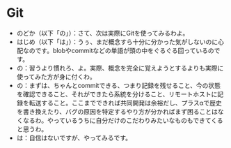# Git

- のどか（以下「の」）：さて、次は実際にGitを使ってみるわよ。
- はじめ（以下「は」）：うぅ、まだ概念すら十分に分かった気がしないのに心配なのです。blobやcommitなどの単語が頭の中をぐるぐる回っているのです。
- の：習うより慣れろ、よ。実際、概念を完全に覚えようとするよりも実際に使ってみた方が身に付くわ。
- の：まずは、ちゃんとcommitできる、つまり記録を残せること、今の状態を確認できること、それができたら系統を分けること、リモートホストに記録を転送すること。ここまでできれば共同開発は余裕だし、プラスαで歴史を書き換えたり、バグの原因を特定するやり方が分かればまず困ることはなくなるわ。やっているうちに自分だけのこだわりみたいなものもできてくると思うわ。
- は：自信はないですが、やってみるです。
